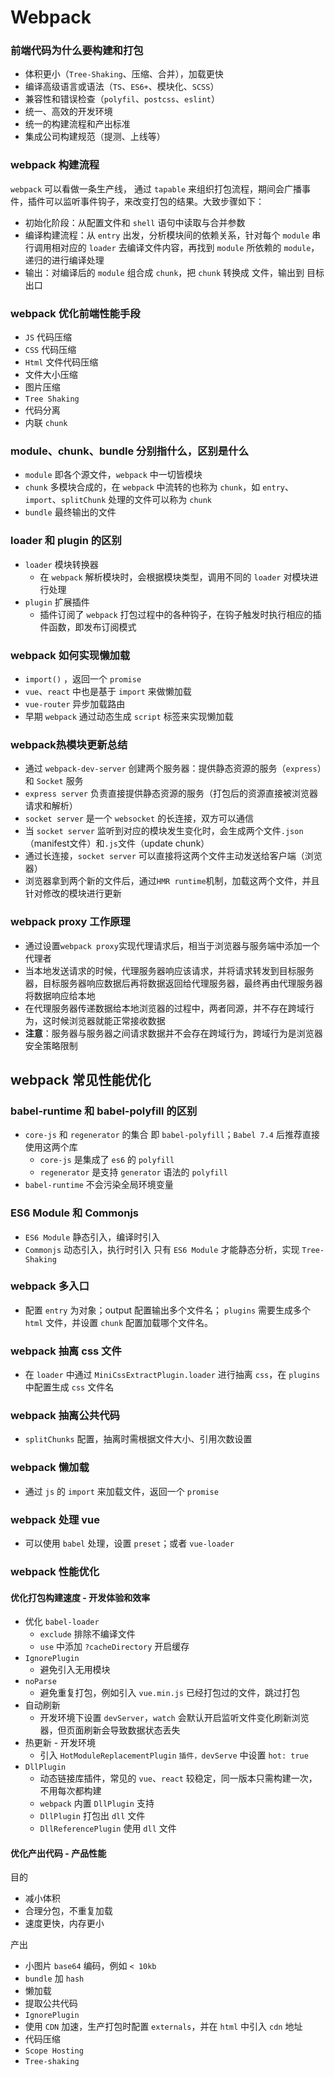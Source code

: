 # Webpack


### 前端代码为什么要构建和打包
- 体积更小（`Tree-Shaking`、压缩、合并），加载更快
- 编译高级语言或语法（`TS`、`ES6+`、模块化、`SCSS`）
- 兼容性和错误检查（`polyfil`、`postcss`、`eslint`）
- 统一、高效的开发环境
- 统一的构建流程和产出标准
- 集成公司构建规范（提测、上线等）



### webpack 构建流程
`webpack` 可以看做一条生产线， 通过 `tapable` 来组织打包流程，期间会广播事件，插件可以监听事件钩子，来改变打包的结果。大致步骤如下：
- 初始化阶段：从配置文件和 `shell` 语句中读取与合并参数
- 编译构建流程：从 `entry` 出发，分析模块间的依赖关系，针对每个 `module` 串行调用相对应的 `loader` 去编译文件内容，再找到 `module` 所依赖的 `module`，递归的进行编译处理
- 输出：对编译后的 `module` 组合成 `chunk`，把 `chunk` 转换成 文件，输出到 目标出口



### webpack 优化前端性能手段
- `JS` 代码压缩
- `CSS` 代码压缩
- `Html` 文件代码压缩
- 文件大小压缩
- 图片压缩
- `Tree Shaking`
- 代码分离
- 内联 `chunk`


### module、chunk、bundle 分别指什么，区别是什么
- `module` 即各个源文件，`webpack` 中一切皆模块
- `chunk` 多模块合成的，在 `webpack` 中流转的也称为 `chunk`，如 `entry`、`import`、`splitChunk` 处理的文件可以称为 `chunk`
- `bundle` 最终输出的文件


### loader 和 plugin 的区别
- `loader` 模块转换器
  - 在 `webpack` 解析模块时，会根据模块类型，调用不同的 `loader` 对模块进行处理
- `plugin` 扩展插件
  - 插件订阅了 `webpack` 打包过程中的各种钩子，在钩子触发时执行相应的插件函数，即发布订阅模式


### webpack 如何实现懒加载
- `import()` ，返回一个 `promise`
- `vue`、`react` 中也是基于 `import` 来做懒加载
- `vue-router` 异步加载路由
- 早期 `webpack` 通过动态生成 `script` 标签来实现懒加载



### webpack热模块更新总结
- 通过 `webpack-dev-server` 创建两个服务器：提供静态资源的服务（`express`）和 `Socket` 服务
- `express server` 负责直接提供静态资源的服务（打包后的资源直接被浏览器请求和解析）
- `socket server` 是一个 `websocket` 的长连接，双方可以通信
- 当 `socket server` 监听到对应的模块发生变化时，会生成两个文件`.json`（manifest文件）和`.js`文件（update chunk）
- 通过长连接，`socket server` 可以直接将这两个文件主动发送给客户端（浏览器）
- 浏览器拿到两个新的文件后，通过`HMR runtime`机制，加载这两个文件，并且针对修改的模块进行更新



### webpack proxy 工作原理
- 通过设置`webpack proxy`实现代理请求后，相当于浏览器与服务端中添加一个代理者
- 当本地发送请求的时候，代理服务器响应该请求，并将请求转发到目标服务器，目标服务器响应数据后再将数据返回给代理服务器，最终再由代理服务器将数据响应给本地
- 在代理服务器传递数据给本地浏览器的过程中，两者同源，并不存在跨域行为，这时候浏览器就能正常接收数据
- **注意**：服务器与服务器之间请求数据并不会存在跨域行为，跨域行为是浏览器安全策略限制


## webpack 常见性能优化

### babel-runtime 和 babel-polyfill 的区别
- `core-js` 和 `regenerator` 的集合 即 `babel-polyfill`；`Babel 7.4` 后推荐直接使用这两个库
  - `core-js` 是集成了 `es6` 的 `polyfill`
  - `regenerator` 是支持 `generator` 语法的 `polyfill`
- `babel-runtime` 不会污染全局环境变量


### ES6 Module 和 Commonjs
- `ES6 Module` 静态引入，编译时引入
- `Commonjs` 动态引入，执行时引入
只有 `ES6 Module` 才能静态分析，实现 `Tree-Shaking`




### webpack 多入口
- 配置 `entry` 为对象；output 配置输出多个文件名； `plugins` 需要生成多个 `html` 文件，并设置 `chunk` 配置加载哪个文件名。


### webpack 抽离 css 文件
- 在 `loader` 中通过 `MiniCssExtractPlugin.loader` 进行抽离 `css`，在 `plugins` 中配置生成 `css` 文件名


### webpack 抽离公共代码
- `splitChunks` 配置，抽离时需根据文件大小、引用次数设置


### webpack 懒加载
- 通过 `js` 的 `import` 来加载文件，返回一个 `promise`


### webpack 处理 vue
- 可以使用 `babel` 处理，设置 `preset`；或者 `vue-loader`


### webpack 性能优化
#### 优化打包构建速度 - 开发体验和效率
- 优化 `babel-loader`
  - `exclude` 排除不编译文件
  - `use` 中添加 `?cacheDirectory` 开启缓存
- `IgnorePlugin`
  - 避免引入无用模块
- `noParse`
  - 避免重复打包，例如引入 `vue.min.js` 已经打包过的文件，跳过打包
- 自动刷新
  - 开发环境下设置 `devServer`，`watch` 会默认开启监听文件变化刷新浏览器，但页面刷新会导致数据状态丢失
- 热更新 - 开发环境
  - 引入 `HotModuleReplacementPlugin` `插件，devServe` 中设置 `hot: true`
- `DllPlugin`
  - 动态链接库插件，常见的 `vue`、`react` 较稳定，同一版本只需构建一次，不用每次都构建
  - `webpack` 内置 `DllPlugin` 支持
  - `DllPlugin` 打包出 `dll` 文件
  - `DllReferencePlugin` 使用 `dll` 文件


#### 优化产出代码 - 产品性能
目的
- 减小体积
- 合理分包，不重复加载
- 速度更快，内存更小

产出
- 小图片 `base64` 编码，例如 `< 10kb`
- `bundle` 加 `hash`
- 懒加载
- 提取公共代码
- `IgnorePlugin`
- 使用 `CDN` 加速，生产打包时配置 `externals`，并在 `html` 中引入 `cdn` 地址
- 代码压缩
- `Scope Hosting`
- `Tree-shaking`
